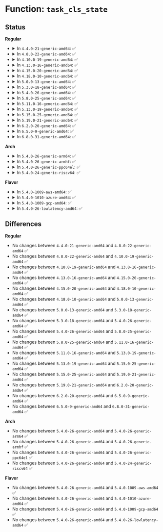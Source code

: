 # Function: <code>task_cls_state</code>

## Status
<b>Regular</b>
<ul>
<li>
<details>
<summary>In <code>4.4.0-21-generic-amd64</code>: ✅</summary>

```c
struct cgroup_cls_state * task_cls_state(struct task_struct * p)
```

```json
{
  "name": "task_cls_state",
  "collision_type": "Unique Global",
  "inline_type": "No",
  "funcs": [
    {
      "addr": 18446744071586438640,
      "name": "task_cls_state",
      "external": true,
      "loc": "net/core/netclassid_cgroup.c:24",
      "file": "net/core/netclassid_cgroup.c",
      "inline": "seen, unknown",
      "caller_inline": [],
      "caller_func": [
        "net/core/filter.c:bpf_get_cgroup_classid"
      ]
    }
  ],
  "symbols": [
    {
      "addr": 18446744071586438640,
      "name": "task_cls_state",
      "section": ".text",
      "bind": "STB_GLOBAL",
      "size": 25
    }
  ]
}
```
</details>
</li>
<li>
<details>
<summary>In <code>4.8.0-22-generic-amd64</code>: ✅</summary>

```c
struct cgroup_cls_state * task_cls_state(struct task_struct * p)
```

```json
{
  "name": "task_cls_state",
  "collision_type": "Unique Global",
  "inline_type": "No",
  "funcs": [
    {
      "addr": 18446744071586883136,
      "name": "task_cls_state",
      "external": true,
      "loc": "net/core/netclassid_cgroup.c:23",
      "file": "net/core/netclassid_cgroup.c",
      "inline": "seen, unknown",
      "caller_inline": [],
      "caller_func": [
        "net/core/filter.c:bpf_get_cgroup_classid"
      ]
    }
  ],
  "symbols": [
    {
      "addr": 18446744071586883136,
      "name": "task_cls_state",
      "section": ".text",
      "bind": "STB_GLOBAL",
      "size": 25
    }
  ]
}
```
</details>
</li>
<li>
<details>
<summary>In <code>4.10.0-19-generic-amd64</code>: ✅</summary>

```c
struct cgroup_cls_state * task_cls_state(struct task_struct * p)
```

```json
{
  "name": "task_cls_state",
  "collision_type": "Unique Global",
  "inline_type": "No",
  "funcs": [
    {
      "addr": 18446744071587074432,
      "name": "task_cls_state",
      "external": true,
      "loc": "net/core/netclassid_cgroup.c:23",
      "file": "net/core/netclassid_cgroup.c",
      "inline": "seen, unknown",
      "caller_inline": [],
      "caller_func": [
        "net/core/filter.c:bpf_get_cgroup_classid"
      ]
    }
  ],
  "symbols": [
    {
      "addr": 18446744071587074432,
      "name": "task_cls_state",
      "section": ".text",
      "bind": "STB_GLOBAL",
      "size": 25
    }
  ]
}
```
</details>
</li>
<li>
<details>
<summary>In <code>4.13.0-16-generic-amd64</code>: ✅</summary>

```c
struct cgroup_cls_state * task_cls_state(struct task_struct * p)
```

```json
{
  "name": "task_cls_state",
  "collision_type": "Unique Global",
  "inline_type": "No",
  "funcs": [
    {
      "addr": 18446744071587201936,
      "name": "task_cls_state",
      "external": true,
      "loc": "net/core/netclassid_cgroup.c:25",
      "file": "net/core/netclassid_cgroup.c",
      "inline": "seen, unknown",
      "caller_inline": [],
      "caller_func": [
        "net/core/filter.c:bpf_get_cgroup_classid"
      ]
    }
  ],
  "symbols": [
    {
      "addr": 18446744071587201936,
      "name": "task_cls_state",
      "section": ".text",
      "bind": "STB_GLOBAL",
      "size": 22
    }
  ]
}
```
</details>
</li>
<li>
<details>
<summary>In <code>4.15.0-20-generic-amd64</code>: ✅</summary>

```c
struct cgroup_cls_state * task_cls_state(struct task_struct * p)
```

```json
{
  "name": "task_cls_state",
  "collision_type": "Unique Global",
  "inline_type": "No",
  "funcs": [
    {
      "addr": 18446744071587716176,
      "name": "task_cls_state",
      "external": true,
      "loc": "net/core/netclassid_cgroup.c:25",
      "file": "net/core/netclassid_cgroup.c",
      "inline": "seen, unknown",
      "caller_inline": [],
      "caller_func": [
        "net/core/filter.c:bpf_get_cgroup_classid"
      ]
    }
  ],
  "symbols": [
    {
      "addr": 18446744071587716176,
      "name": "task_cls_state",
      "section": ".text",
      "bind": "STB_GLOBAL",
      "size": 22
    }
  ]
}
```
</details>
</li>
<li>
<details>
<summary>In <code>4.18.0-10-generic-amd64</code>: ✅</summary>

```c
struct cgroup_cls_state * task_cls_state(struct task_struct * p)
```

```json
{
  "name": "task_cls_state",
  "collision_type": "Unique Global",
  "inline_type": "No",
  "funcs": [
    {
      "addr": 18446744071588049840,
      "name": "task_cls_state",
      "external": true,
      "loc": "net/core/netclassid_cgroup.c:25",
      "file": "net/core/netclassid_cgroup.c",
      "inline": "seen, unknown",
      "caller_inline": [],
      "caller_func": [
        "net/core/filter.c:bpf_get_cgroup_classid"
      ]
    }
  ],
  "symbols": [
    {
      "addr": 18446744071588049840,
      "name": "task_cls_state",
      "section": ".text",
      "bind": "STB_GLOBAL",
      "size": 22
    }
  ]
}
```
</details>
</li>
<li>
<details>
<summary>In <code>5.0.0-13-generic-amd64</code>: ✅</summary>

```c
struct cgroup_cls_state * task_cls_state(struct task_struct * p)
```

```json
{
  "name": "task_cls_state",
  "collision_type": "Unique Global",
  "inline_type": "No",
  "funcs": [
    {
      "addr": 18446744071588218096,
      "name": "task_cls_state",
      "external": true,
      "loc": "net/core/netclassid_cgroup.c:25",
      "file": "net/core/netclassid_cgroup.c",
      "inline": "seen, unknown",
      "caller_inline": [],
      "caller_func": [
        "net/core/filter.c:bpf_get_cgroup_classid"
      ]
    }
  ],
  "symbols": [
    {
      "addr": 18446744071588218096,
      "name": "task_cls_state",
      "section": ".text",
      "bind": "STB_GLOBAL",
      "size": 22
    }
  ]
}
```
</details>
</li>
<li>
<details>
<summary>In <code>5.3.0-18-generic-amd64</code>: ✅</summary>

```c
struct cgroup_cls_state * task_cls_state(struct task_struct * p)
```

```json
{
  "name": "task_cls_state",
  "collision_type": "Unique Global",
  "inline_type": "No",
  "funcs": [
    {
      "addr": 18446744071588552288,
      "name": "task_cls_state",
      "external": true,
      "loc": "net/core/netclassid_cgroup.c:21",
      "file": "net/core/netclassid_cgroup.c",
      "inline": "seen, unknown",
      "caller_inline": [],
      "caller_func": [
        "net/core/filter.c:bpf_get_cgroup_classid"
      ]
    }
  ],
  "symbols": [
    {
      "addr": 18446744071588552288,
      "name": "task_cls_state",
      "section": ".text",
      "bind": "STB_GLOBAL",
      "size": 22
    }
  ]
}
```
</details>
</li>
<li>
<details>
<summary>In <code>5.4.0-26-generic-amd64</code>: ✅</summary>

```c
struct cgroup_cls_state * task_cls_state(struct task_struct * p)
```

```json
{
  "name": "task_cls_state",
  "collision_type": "Unique Global",
  "inline_type": "No",
  "funcs": [
    {
      "addr": 18446744071588769104,
      "name": "task_cls_state",
      "external": true,
      "loc": "net/core/netclassid_cgroup.c:21",
      "file": "net/core/netclassid_cgroup.c",
      "inline": "seen, unknown",
      "caller_inline": [],
      "caller_func": [
        "net/core/filter.c:bpf_get_cgroup_classid"
      ]
    }
  ],
  "symbols": [
    {
      "addr": 18446744071588769104,
      "name": "task_cls_state",
      "section": ".text",
      "bind": "STB_GLOBAL",
      "size": 22
    }
  ]
}
```
</details>
</li>
<li>
<details>
<summary>In <code>5.8.0-25-generic-amd64</code>: ✅</summary>

```c
struct cgroup_cls_state * task_cls_state(struct task_struct * p)
```

```json
{
  "name": "task_cls_state",
  "collision_type": "Unique Global",
  "inline_type": "No",
  "funcs": [
    {
      "addr": 18446744071589640960,
      "name": "task_cls_state",
      "external": true,
      "loc": "net/core/netclassid_cgroup.c:21",
      "file": "net/core/netclassid_cgroup.c",
      "inline": "seen, unknown",
      "caller_inline": [],
      "caller_func": [
        "net/core/filter.c:bpf_get_cgroup_classid",
        "net/core/filter.c:bpf_get_cgroup_classid_curr"
      ]
    }
  ],
  "symbols": [
    {
      "addr": 18446744071589640960,
      "name": "task_cls_state",
      "section": ".text",
      "bind": "STB_GLOBAL",
      "size": 22
    }
  ]
}
```
</details>
</li>
<li>
<details>
<summary>In <code>5.11.0-16-generic-amd64</code>: ✅</summary>

```c
struct cgroup_cls_state * task_cls_state(struct task_struct * p)
```

```json
{
  "name": "task_cls_state",
  "collision_type": "Unique Global",
  "inline_type": "No",
  "funcs": [
    {
      "addr": 18446744071589664592,
      "name": "task_cls_state",
      "external": true,
      "loc": "net/core/netclassid_cgroup.c:21",
      "file": "net/core/netclassid_cgroup.c",
      "inline": "seen, unknown",
      "caller_inline": [],
      "caller_func": [
        "net/core/filter.c:bpf_get_cgroup_classid",
        "net/core/filter.c:bpf_get_cgroup_classid_curr"
      ]
    }
  ],
  "symbols": [
    {
      "addr": 18446744071589664592,
      "name": "task_cls_state",
      "section": ".text",
      "bind": "STB_GLOBAL",
      "size": 22
    }
  ]
}
```
</details>
</li>
<li>
<details>
<summary>In <code>5.13.0-19-generic-amd64</code>: ✅</summary>

```c
struct cgroup_cls_state * task_cls_state(struct task_struct * p)
```

```json
{
  "name": "task_cls_state",
  "collision_type": "Unique Global",
  "inline_type": "No",
  "funcs": [
    {
      "addr": 18446744071589556160,
      "name": "task_cls_state",
      "external": true,
      "loc": "net/core/netclassid_cgroup.c:21",
      "file": "net/core/netclassid_cgroup.c",
      "inline": "seen, unknown",
      "caller_inline": [],
      "caller_func": [
        "net/core/filter.c:bpf_get_cgroup_classid",
        "net/core/filter.c:bpf_get_cgroup_classid_curr"
      ]
    }
  ],
  "symbols": [
    {
      "addr": 18446744071589556160,
      "name": "task_cls_state",
      "section": ".text",
      "bind": "STB_GLOBAL",
      "size": 22
    }
  ]
}
```
</details>
</li>
<li>
<details>
<summary>In <code>5.15.0-25-generic-amd64</code>: ✅</summary>

```c
struct cgroup_cls_state * task_cls_state(struct task_struct * p)
```

```json
{
  "name": "task_cls_state",
  "collision_type": "Unique Global",
  "inline_type": "No",
  "funcs": [
    {
      "addr": 18446744071590300816,
      "name": "task_cls_state",
      "external": true,
      "loc": "net/core/netclassid_cgroup.c:21",
      "file": "net/core/netclassid_cgroup.c",
      "inline": "seen, unknown",
      "caller_inline": [],
      "caller_func": [
        "net/core/filter.c:bpf_get_cgroup_classid",
        "net/core/filter.c:bpf_get_cgroup_classid_curr"
      ]
    }
  ],
  "symbols": [
    {
      "addr": 18446744071590300816,
      "name": "task_cls_state",
      "section": ".text",
      "bind": "STB_GLOBAL",
      "size": 22
    }
  ]
}
```
</details>
</li>
<li>
<details>
<summary>In <code>5.19.0-21-generic-amd64</code>: ✅</summary>

```c
struct cgroup_cls_state * task_cls_state(struct task_struct * p)
```

```json
{
  "name": "task_cls_state",
  "collision_type": "Unique Global",
  "inline_type": "No",
  "funcs": [
    {
      "addr": 18446744071591884864,
      "name": "task_cls_state",
      "external": true,
      "loc": "net/core/netclassid_cgroup.c:21",
      "file": "net/core/netclassid_cgroup.c",
      "inline": "seen, unknown",
      "caller_inline": [],
      "caller_func": [
        "net/core/filter.c:bpf_get_cgroup_classid",
        "net/core/filter.c:bpf_get_cgroup_classid_curr"
      ]
    }
  ],
  "symbols": [
    {
      "addr": 18446744071591884864,
      "name": "task_cls_state",
      "section": ".text",
      "bind": "STB_GLOBAL",
      "size": 28
    }
  ]
}
```
</details>
</li>
<li>
<details>
<summary>In <code>6.2.0-20-generic-amd64</code>: ✅</summary>

```c
struct cgroup_cls_state * task_cls_state(struct task_struct * p)
```

```json
{
  "name": "task_cls_state",
  "collision_type": "Unique Global",
  "inline_type": "No",
  "funcs": [
    {
      "addr": 18446744071593686720,
      "name": "task_cls_state",
      "external": true,
      "loc": "net/core/netclassid_cgroup.c:21",
      "file": "net/core/netclassid_cgroup.c",
      "inline": "seen, unknown",
      "caller_inline": [],
      "caller_func": [
        "net/core/filter.c:bpf_get_cgroup_classid",
        "net/core/filter.c:bpf_get_cgroup_classid_curr"
      ]
    }
  ],
  "symbols": [
    {
      "addr": 18446744071593686720,
      "name": "task_cls_state",
      "section": ".text",
      "bind": "STB_GLOBAL",
      "size": 28
    }
  ]
}
```
</details>
</li>
<li>
<details>
<summary>In <code>6.5.0-9-generic-amd64</code>: ✅</summary>

```c
struct cgroup_cls_state * task_cls_state(struct task_struct * p)
```

```json
{
  "name": "task_cls_state",
  "collision_type": "Unique Global",
  "inline_type": "No",
  "funcs": [
    {
      "addr": 18446744071594167504,
      "name": "task_cls_state",
      "external": true,
      "loc": "net/core/netclassid_cgroup.c:21",
      "file": "net/core/netclassid_cgroup.c",
      "inline": "seen, unknown",
      "caller_inline": [],
      "caller_func": [
        "net/core/filter.c:bpf_get_cgroup_classid",
        "net/core/filter.c:bpf_get_cgroup_classid_curr"
      ]
    }
  ],
  "symbols": [
    {
      "addr": 18446744071594167504,
      "name": "task_cls_state",
      "section": ".text",
      "bind": "STB_GLOBAL",
      "size": 28
    }
  ]
}
```
</details>
</li>
<li>
<details>
<summary>In <code>6.8.0-31-generic-amd64</code>: ✅</summary>

```c
struct cgroup_cls_state * task_cls_state(struct task_struct * p)
```

```json
{
  "name": "task_cls_state",
  "collision_type": "Unique Global",
  "inline_type": "No",
  "funcs": [
    {
      "addr": 18446744071594964000,
      "name": "task_cls_state",
      "external": true,
      "loc": "net/core/netclassid_cgroup.c:21",
      "file": "net/core/netclassid_cgroup.c",
      "inline": "seen, unknown",
      "caller_inline": [],
      "caller_func": [
        "net/core/filter.c:bpf_get_cgroup_classid",
        "net/core/filter.c:bpf_get_cgroup_classid_curr"
      ]
    }
  ],
  "symbols": [
    {
      "addr": 18446744071594964000,
      "name": "task_cls_state",
      "section": ".text",
      "bind": "STB_GLOBAL",
      "size": 28
    }
  ]
}
```
</details>
</li>
</ul>
<b>Arch</b>
<ul>
<li>
<details>
<summary>In <code>5.4.0-26-generic-arm64</code>: ✅</summary>

```c
struct cgroup_cls_state * task_cls_state(struct task_struct * p)
```

```json
{
  "name": "task_cls_state",
  "collision_type": "Unique Global",
  "inline_type": "No",
  "funcs": [
    {
      "addr": 18446603336502334816,
      "name": "task_cls_state",
      "external": true,
      "loc": "net/core/netclassid_cgroup.c:21",
      "file": "net/core/netclassid_cgroup.c",
      "inline": "seen, unknown",
      "caller_inline": [],
      "caller_func": [
        "net/core/filter.c:bpf_get_cgroup_classid"
      ]
    }
  ],
  "symbols": [
    {
      "addr": 18446603336502334816,
      "name": "task_cls_state",
      "section": ".text",
      "bind": "STB_GLOBAL",
      "size": 44
    }
  ]
}
```
</details>
</li>
<li>
<details>
<summary>In <code>5.4.0-26-generic-armhf</code>: ✅</summary>

```c
struct cgroup_cls_state * task_cls_state(struct task_struct * p)
```

```json
{
  "name": "task_cls_state",
  "collision_type": "Unique Global",
  "inline_type": "No",
  "funcs": [
    {
      "addr": 3235074820,
      "name": "task_cls_state",
      "external": true,
      "loc": "net/core/netclassid_cgroup.c:21",
      "file": "net/core/netclassid_cgroup.c",
      "inline": "seen, unknown",
      "caller_inline": [],
      "caller_func": [
        "net/core/filter.c:bpf_get_cgroup_classid"
      ]
    }
  ],
  "symbols": [
    {
      "addr": 3235074820,
      "name": "task_cls_state",
      "section": ".text",
      "bind": "STB_GLOBAL",
      "size": 32
    }
  ]
}
```
</details>
</li>
<li>
<details>
<summary>In <code>5.4.0-26-generic-ppc64el</code>: ✅</summary>

```c
struct cgroup_cls_state * task_cls_state(struct task_struct * p)
```

```json
{
  "name": "task_cls_state",
  "collision_type": "Unique Global",
  "inline_type": "No",
  "funcs": [
    {
      "addr": 13835058055295854592,
      "name": "task_cls_state",
      "external": true,
      "loc": "net/core/netclassid_cgroup.c:21",
      "file": "net/core/netclassid_cgroup.c",
      "inline": "seen, unknown",
      "caller_inline": [],
      "caller_func": [
        "net/core/filter.c:bpf_get_cgroup_classid"
      ]
    }
  ],
  "symbols": [
    {
      "addr": 13835058055295854592,
      "name": "task_cls_state",
      "section": ".text",
      "bind": "STB_GLOBAL",
      "size": 20
    }
  ]
}
```
</details>
</li>
<li>
<details>
<summary>In <code>5.4.0-24-generic-riscv64</code>: ✅</summary>

```c
struct cgroup_cls_state * task_cls_state(struct task_struct * p)
```

```json
{
  "name": "task_cls_state",
  "collision_type": "Unique Global",
  "inline_type": "No",
  "funcs": [
    {
      "addr": 18446743936278557070,
      "name": "task_cls_state",
      "external": true,
      "loc": "net/core/netclassid_cgroup.c:21",
      "file": "net/core/netclassid_cgroup.c",
      "inline": "seen, unknown",
      "caller_inline": [],
      "caller_func": [
        "net/core/filter.c:bpf_get_cgroup_classid"
      ]
    }
  ],
  "symbols": [
    {
      "addr": 18446743936278557070,
      "name": "task_cls_state",
      "section": ".text",
      "bind": "STB_GLOBAL",
      "size": 42
    }
  ]
}
```
</details>
</li>
</ul>
<b>Flavor</b>
<ul>
<li>
<details>
<summary>In <code>5.4.0-1009-aws-amd64</code>: ✅</summary>

```c
struct cgroup_cls_state * task_cls_state(struct task_struct * p)
```

```json
{
  "name": "task_cls_state",
  "collision_type": "Unique Global",
  "inline_type": "No",
  "funcs": [
    {
      "addr": 18446744071588375488,
      "name": "task_cls_state",
      "external": true,
      "loc": "net/core/netclassid_cgroup.c:21",
      "file": "net/core/netclassid_cgroup.c",
      "inline": "seen, unknown",
      "caller_inline": [],
      "caller_func": [
        "net/core/filter.c:bpf_get_cgroup_classid"
      ]
    }
  ],
  "symbols": [
    {
      "addr": 18446744071588375488,
      "name": "task_cls_state",
      "section": ".text",
      "bind": "STB_GLOBAL",
      "size": 22
    }
  ]
}
```
</details>
</li>
<li>
<details>
<summary>In <code>5.4.0-1010-azure-amd64</code>: ✅</summary>

```c
struct cgroup_cls_state * task_cls_state(struct task_struct * p)
```

```json
{
  "name": "task_cls_state",
  "collision_type": "Unique Global",
  "inline_type": "No",
  "funcs": [
    {
      "addr": 18446744071588088176,
      "name": "task_cls_state",
      "external": true,
      "loc": "net/core/netclassid_cgroup.c:21",
      "file": "net/core/netclassid_cgroup.c",
      "inline": "seen, unknown",
      "caller_inline": [],
      "caller_func": [
        "net/core/filter.c:bpf_get_cgroup_classid"
      ]
    }
  ],
  "symbols": [
    {
      "addr": 18446744071588088176,
      "name": "task_cls_state",
      "section": ".text",
      "bind": "STB_GLOBAL",
      "size": 22
    }
  ]
}
```
</details>
</li>
<li>
<details>
<summary>In <code>5.4.0-1009-gcp-amd64</code>: ✅</summary>

```c
struct cgroup_cls_state * task_cls_state(struct task_struct * p)
```

```json
{
  "name": "task_cls_state",
  "collision_type": "Unique Global",
  "inline_type": "No",
  "funcs": [
    {
      "addr": 18446744071588707664,
      "name": "task_cls_state",
      "external": true,
      "loc": "net/core/netclassid_cgroup.c:21",
      "file": "net/core/netclassid_cgroup.c",
      "inline": "seen, unknown",
      "caller_inline": [],
      "caller_func": [
        "net/core/filter.c:bpf_get_cgroup_classid"
      ]
    }
  ],
  "symbols": [
    {
      "addr": 18446744071588707664,
      "name": "task_cls_state",
      "section": ".text",
      "bind": "STB_GLOBAL",
      "size": 22
    }
  ]
}
```
</details>
</li>
<li>
<details>
<summary>In <code>5.4.0-26-lowlatency-amd64</code>: ✅</summary>

```c
struct cgroup_cls_state * task_cls_state(struct task_struct * p)
```

```json
{
  "name": "task_cls_state",
  "collision_type": "Unique Global",
  "inline_type": "No",
  "funcs": [
    {
      "addr": 18446744071588847584,
      "name": "task_cls_state",
      "external": true,
      "loc": "net/core/netclassid_cgroup.c:21",
      "file": "net/core/netclassid_cgroup.c",
      "inline": "seen, unknown",
      "caller_inline": [],
      "caller_func": [
        "net/core/filter.c:bpf_get_cgroup_classid"
      ]
    }
  ],
  "symbols": [
    {
      "addr": 18446744071588847584,
      "name": "task_cls_state",
      "section": ".text",
      "bind": "STB_GLOBAL",
      "size": 22
    }
  ]
}
```
</details>
</li>
</ul>

## Differences
<b>Regular</b>
<ul>
<li>
No changes between <code>4.4.0-21-generic-amd64</code> and <code>4.8.0-22-generic-amd64</code> ✅
</li>
<li>
No changes between <code>4.8.0-22-generic-amd64</code> and <code>4.10.0-19-generic-amd64</code> ✅
</li>
<li>
No changes between <code>4.10.0-19-generic-amd64</code> and <code>4.13.0-16-generic-amd64</code> ✅
</li>
<li>
No changes between <code>4.13.0-16-generic-amd64</code> and <code>4.15.0-20-generic-amd64</code> ✅
</li>
<li>
No changes between <code>4.15.0-20-generic-amd64</code> and <code>4.18.0-10-generic-amd64</code> ✅
</li>
<li>
No changes between <code>4.18.0-10-generic-amd64</code> and <code>5.0.0-13-generic-amd64</code> ✅
</li>
<li>
No changes between <code>5.0.0-13-generic-amd64</code> and <code>5.3.0-18-generic-amd64</code> ✅
</li>
<li>
No changes between <code>5.3.0-18-generic-amd64</code> and <code>5.4.0-26-generic-amd64</code> ✅
</li>
<li>
No changes between <code>5.4.0-26-generic-amd64</code> and <code>5.8.0-25-generic-amd64</code> ✅
</li>
<li>
No changes between <code>5.8.0-25-generic-amd64</code> and <code>5.11.0-16-generic-amd64</code> ✅
</li>
<li>
No changes between <code>5.11.0-16-generic-amd64</code> and <code>5.13.0-19-generic-amd64</code> ✅
</li>
<li>
No changes between <code>5.13.0-19-generic-amd64</code> and <code>5.15.0-25-generic-amd64</code> ✅
</li>
<li>
No changes between <code>5.15.0-25-generic-amd64</code> and <code>5.19.0-21-generic-amd64</code> ✅
</li>
<li>
No changes between <code>5.19.0-21-generic-amd64</code> and <code>6.2.0-20-generic-amd64</code> ✅
</li>
<li>
No changes between <code>6.2.0-20-generic-amd64</code> and <code>6.5.0-9-generic-amd64</code> ✅
</li>
<li>
No changes between <code>6.5.0-9-generic-amd64</code> and <code>6.8.0-31-generic-amd64</code> ✅
</li>
</ul>
<b>Arch</b>
<ul>
<li>
No changes between <code>5.4.0-26-generic-amd64</code> and <code>5.4.0-26-generic-arm64</code> ✅
</li>
<li>
No changes between <code>5.4.0-26-generic-amd64</code> and <code>5.4.0-26-generic-armhf</code> ✅
</li>
<li>
No changes between <code>5.4.0-26-generic-amd64</code> and <code>5.4.0-26-generic-ppc64el</code> ✅
</li>
<li>
No changes between <code>5.4.0-26-generic-amd64</code> and <code>5.4.0-24-generic-riscv64</code> ✅
</li>
</ul>
<b>Flavor</b>
<ul>
<li>
No changes between <code>5.4.0-26-generic-amd64</code> and <code>5.4.0-1009-aws-amd64</code> ✅
</li>
<li>
No changes between <code>5.4.0-26-generic-amd64</code> and <code>5.4.0-1010-azure-amd64</code> ✅
</li>
<li>
No changes between <code>5.4.0-26-generic-amd64</code> and <code>5.4.0-1009-gcp-amd64</code> ✅
</li>
<li>
No changes between <code>5.4.0-26-generic-amd64</code> and <code>5.4.0-26-lowlatency-amd64</code> ✅
</li>
</ul>
